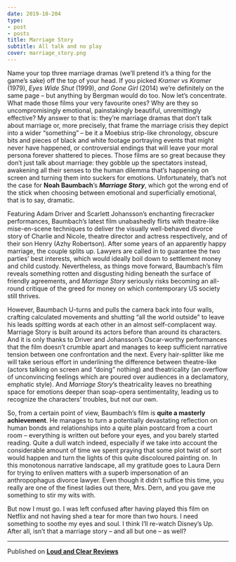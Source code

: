 ```yaml
---
date: 2019-10-204
type:
- post
- posts
title: Marriage Story
subtitle: All talk and no play
cover: marriage_story.png
---
```


Name your top three marriage dramas (we’ll pretend it’s a thing for the game’s sake) off the top of your head. If you picked *Kramer vs Kramer* (1979), *Eyes Wide Shut* (1999), *and Gone Girl* (2014) we’re definitely on the same page – but anything by Bergman would do too. Now let’s concentrate. What made those films your very favourite ones? Why are they so uncompromisingly emotional, painstakingly beautiful, unremittingly effective? My answer to that is: they’re marriage dramas that don’t talk about marriage or, more precisely, that frame the marriage crisis they depict into a wider “something” – be it a Moebius strip-like chronology, obscure bits and pieces of black and white footage portraying events that might never have happened, or controversial endings that will leave your moral persona forever shattered to pieces. Those films are so great because they don’t just talk about marriage: they gobble up the spectators instead, awakening all their senses to the human dilemma that’s happening on screen and turning them into suckers for emotions. Unfortunately, that’s not the case for **Noah Baumbach**’s ***Marriage Story***, which got the wrong end of the stick when choosing between emotional and  superficially emotional, that is to say, dramatic.

Featuring Adam Driver and Scarlett Johansson’s enchanting firecracker performances, Baumbach’s latest film unabashedly flirts with theatre-like mise-en-scene techniques to deliver the visually well-behaved divorce story of Charlie and Nicole, theatre director and actress respectively, and of their son Henry (Azhy Robertson). After some years of an apparently happy marriage, the couple splits up. Lawyers are called in to guarantee the two parties’ best interests, which would ideally boil down to settlement money and child custody. Nevertheless, as things move forward, Baumbach’s film reveals something rotten and disgusting hiding beneath the surface of friendly agreements, and *Marriage Story* seriously risks becoming an all-round critique of the greed for money on which contemporary US society still thrives.

However, Baumbach U-turns and pulls the camera back into four walls, crafting calculated movements and shutting “all the world outside” to leave his leads spitting words at each other in an almost self-complacent way. Marriage Story is built around its actors before than around its characters. And it is only thanks to Driver and Johansson’s Oscar-worthy performances that the film doesn’t crumble apart and manages to keep sufficient narrative tension between one confrontation and the next. Every hair-splitter like me will take serious effort in underlining the difference between theatre-like (actors talking on screen and “doing” nothing) and theatricality (an overflow of unconvincing feelings which are poured over audiences in a declamatory, emphatic style). And *Marriage Story*’s theatricality leaves no breathing space for emotions deeper than soap-opera sentimentality, leading us to recognize the characters’ troubles, but not our own.

So, from a certain point of view, Baumbach’s film is **quite a masterly achievement**. He manages to turn a potentially devastating reflection on human bonds and relationships into a quite plain postcard from a court room – everything is written out before your eyes, and you barely started reading. Quite a dull watch indeed, especially if we take into account the considerable amount of time we spent praying that some plot twist of sort would happen and turn the lights of this quite discoloured painting on. In this monotonous narrative landscape, all my gratitude goes to Laura Dern for trying to enliven matters with a superb impersonation of an anthropophagus divorce lawyer. Even though it didn’t suffice this time, you really are one of the finest ladies out there, Mrs. Dern, and you gave me something to stir my wits with.

But now I must go. I was left confused after having played this film on Netflix and not having shed a tear for more than two hours. I need something to soothe my eyes and soul. I think I’ll re-watch Disney’s Up. After all, isn’t that a marriage story – and all but one – as well?

---
Published on **[Loud and Clear Reviews](loudandclearreviews.com)**
